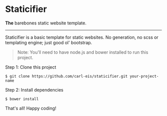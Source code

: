 # Staticifier
**The** barebones static website template.

------

Staticifier is a basic template for static websites. No generation, no scss or templating engine; just good ol' bootstrap.

> Note:
You'll need to have node.js and bower installed to run this project.

Step 1: Clone this project

	$ git clone https://github.com/carl-eis/staticifier.git your-project-name

Step 2: Install dependencies

    $ bower install

That's all! Happy coding!